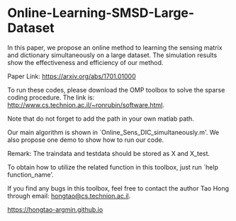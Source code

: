 # Online-Learning-SMSD-Large-Dataset

In this paper, we propose an online method to learning the sensing matrix and dictionary simultaneously on a large dataset. The simulation results show the effectiveness and efficiency of our method.

Paper Link: https://arxiv.org/abs/1701.01000

To run these codes, please download the OMP toolbox to solve the sparse coding procedure. The link is:
http://www.cs.technion.ac.il/~ronrubin/software.html.

Note that do not forget to add the path in your own matlab path.

Our main algorithm is shown in `Online_Sens_DIC_simultaneously.m'. We also propose one demo to show how to run our code. 

Remark: The traindata and testdata should be stored as X and X_test.

To obtain how to utilize the related function in this toolbox, just run `help function_name’.

If you find any bugs in this toolbox, feel free to contact the author Tao Hong through email: hongtao@cs.technion.ac.il.

https://hongtao-argmin.github.io
